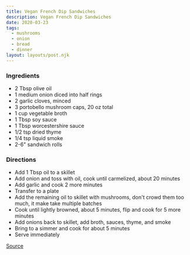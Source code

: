```yaml
---
title: Vegan French Dip Sandwiches
description: Vegan French Dip Sandwiches
date: 2020-03-23
tags:
  - mushrooms
  - onion
  - bread
  - dinner
layout: layouts/post.njk
---
```


### Ingredients

- 2 Tbsp olive oil
- 1 medium onion diced into half rings
- 2 garlic cloves, minced
- 3 portobello mushroom caps, 20 oz total
- 1 cup vegetable broth
- 1 Tbsp soy sauce
- 1 Tbsp worcestershire sauce
- 1/2 tsp dried thyme
- 1/4 tsp liquid smoke
- 2-6" sandwich rolls

### Directions

- Add 1 Tbsp oil to a skillet
- Add onion and toss with oil, cook until carmelized, about 20 minutes
- Add garlic and cook 2 more minutes
- Transfer to a plate
- Add the remaining oil to skillet with mushrooms, don't crowd them too much, it make take multiple batches
- Cook until lightly browned, about 5 minutes, flip and cook for 5 more minutes
- Add onions back to skillet, add broth, sauces, thyme, and smoke
- Bring to a simmer and cook for about 5 minutes
- Serve immediately

[Source](https://www.connoisseurusveg.com/vegan-french-dip-sandwiches)
